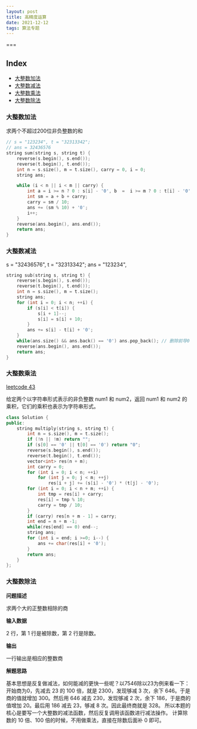 ```yaml
---
layout: post
title: 高精度运算
date: 2021-12-12
tags: 算法专题  
---
```



===

Index
---
<!-- TOC -->

- [大整数加法](#大整数加法)
- [大整数减法](#大整数减法)
- [大整数乘法](#大整数乘法)
- [大整数除法](#大整数除法)
   



<!-- /TOC -->


### 大整数加法

求两个不超过200位非负整数的和


```c++
// s = "123234", t = "32313342";
// ans = 32436576
string sum(string s, string t) {
    reverse(s.begin(), s.end());
    reverse(t.begin(), t.end());
    int n = s.size(), m = t.size(), carry = 0, i = 0;
    string ans;

    while (i < n || i < m || carry) {
        int a = i >= n ? 0 : s[i] - '0', b  =  i >= m ? 0 : t[i] - '0'; 
        int sm = a + b + carry;
        carry = sm / 10;
        ans += (sm % 10) + '0';
        i++;
    }
    reverse(ans.begin(), ans.end());
    return ans;
}
```


### 大整数减法

s = "32436576", t = "32313342";
ans = "123234", 


```c++
string sub(string s, string t) {
    reverse(s.begin(), s.end());
    reverse(t.begin(), t.end());
    int n = s.size(), m = t.size();
    string ans;
    for (int i = 0; i < n; ++i) {
        if (s[i] < t[i]) {
            s[i + 1]--;
            s[i] = s[i] + 10;
        }
        ans += s[i] - t[i] + '0';
    }
    while(ans.size() && ans.back() == '0') ans.pop_back(); // 删除前导0
    reverse(ans.begin(), ans.end());
    return ans;
}
```


### 大整数乘法


[leetcode 43](#https://leetcode-cn.com/problems/multiply-strings/)


给定两个以字符串形式表示的非负整数 num1 和 num2，返回 num1 和 num2 的乘积，它们的乘积也表示为字符串形式。



```c++
class Solution {
public:
    string multiply(string s, string t) {
        int n = s.size(), m = t.size();
        if (!n || !m) return "";
        if (s[0] == '0' || t[0] == '0') return "0";
        reverse(s.begin(), s.end()); 
        reverse(t.begin(), t.end()); 
        vector<int> res(n + m);
        int carry = 0;
        for (int i = 0; i < n; ++i) 
            for (int j = 0; j < m; ++j) 
                res[i + j] += (s[i] - '0') * (t[j] - '0');
        for (int i = 0; i < n + m; ++i) {
            int tmp = res[i] + carry;
            res[i] = tmp % 10;
            carry = tmp / 10;
        }
        if (carry) res[n + m - 1] = carry;
        int end = n + m -1;
        while(res[end] == 0) end--;
        string ans;
        for (int i = end; i >=0; i--) {
            ans += char(res[i] + '0');
        }
        return ans;
    }
};
```

### 大整数除法


**问题描述**

求两个大的正整数相除的商

**输入数据**

2 行，第 1 行是被除数，第 2 行是除数。

**输出**

一行输出是相应的整数商


**解题思路**

基本思想是反复做减法，如何能减的更快一些呢？以7546除以23为例来看一下：开始商为0，先减去 23 的 100 倍，就是 2300，发现够减 3 次，余下 646。于是商的值就增加 300。然后用 646 减去 230，发现够减 2 次，余下 186，于是商的值增加 20。最后用 186 减去 23，够减 8 次。因此最终商就是 328。
所以本题的核心是要写一个大整数的减法函数，然后反复调用该函数进行减法操作。 计算除数的 10 倍、100 倍的时候，不用做乘法，直接在除数后面补 0 即可。


```c++


```


